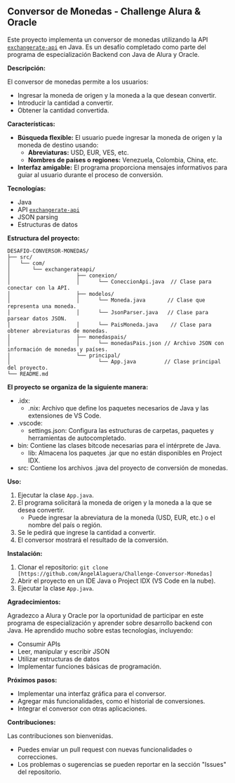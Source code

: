 ## Conversor de Monedas - Challenge Alura & Oracle

Este proyecto implementa un conversor de monedas utilizando la API [`exchangerate-api`](https://app.exchangerate-api.com/dashboard) en Java. Es un desafío completado como parte del programa de especialización Backend con Java de Alura y Oracle.

**Descripción:**

El conversor de monedas permite a los usuarios:

- Ingresar la moneda de origen y la moneda a la que desean convertir.
- Introducir la cantidad a convertir.
- Obtener la cantidad convertida.

**Características:**

- **Búsqueda flexible:** El usuario puede ingresar la moneda de origen y la moneda de destino usando:
    - **Abreviaturas:** USD, EUR, VES, etc.
    - **Nombres de países o regiones:** Venezuela, Colombia, China, etc.
- **Interfaz amigable:** El programa proporciona mensajes informativos para guiar al usuario durante el proceso de conversión.

**Tecnologías:**

- Java
- API [`exchangerate-api`](https://app.exchangerate-api.com/dashboard)
- JSON parsing
- Estructuras de datos

**Estructura del proyecto:**

```
DESAFIO-CONVERSOR-MONEDAS/
├── src/
│   └── com/
│       └── exchangerateapi/
│                     ├── conexion/
│                     │      └── ConeccionApi.java  // Clase para conectar con la API.
│                     ├── modelos/
│                     │      └── Moneda.java       // Clase que representa una moneda.
│                     │      └── JsonParser.java   // Clase para parsear datos JSON.
│                     │      └── PaisMoneda.java    // Clase para obtener abreviaturas de monedas.
│                     ├── monedaspais/
│                     │      └── monedasPais.json // Archivo JSON con información de monedas y países.
│                     └── principal/
│                            └── App.java         // Clase principal del proyecto.
└── README.md 
```
**El proyecto se organiza de la siguiente manera:** 

- .idx:
    - .nix: Archivo que define los paquetes necesarios de Java y las extensiones de VS Code.
- .vscode:
    - settings.json: Configura las estructuras de carpetas, paquetes y herramientas de autocompletado.
- bin: Contiene las clases bitcode necesarias para el intérprete de Java.
    - lib: Almacena los paquetes .jar que no están disponibles en Project IDX.
- src: Contiene los archivos .java del proyecto de conversión de monedas.

**Uso:**
1. Ejecutar la clase `App.java`.
2. El programa solicitará la moneda de origen y la moneda a la que se desea convertir.
    - Puede ingresar la abreviatura de la moneda (USD, EUR, etc.) o el nombre del país o región.
3. Se le pedirá que ingrese la cantidad a convertir.
4. El conversor mostrará el resultado de la conversión.

**Instalación:**

1. Clonar el repositorio: `git clone [https://github.com/AngelAlaguera/Challenge-Conversor-Monedas]`
2. Abrir el proyecto en un IDE Java o Project IDX (VS Code en la nube).
3. Ejecutar la clase `App.java`.

**Agradecimientos:**

Agradezco a Alura y Oracle por la oportunidad de participar en este programa de especialización y aprender sobre desarrollo backend con Java. He aprendido mucho sobre estas tecnologías, incluyendo:

- Consumir APIs
- Leer, manipular y escribir JSON
- Utilizar estructuras de datos
- Implementar funciones básicas de programación.

**Próximos pasos:**

- Implementar una interfaz gráfica para el conversor.
- Agregar más funcionalidades, como el historial de conversiones.
- Integrar el conversor con otras aplicaciones.

**Contribuciones:**

Las contribuciones son bienvenidas. 
- Puedes enviar un pull request con nuevas funcionalidades o correcciones. 
- Los problemas o sugerencias se pueden reportar en la sección "Issues" del repositorio.
